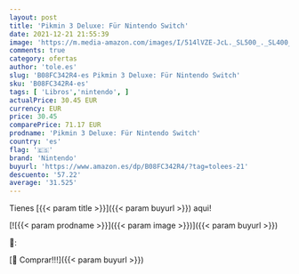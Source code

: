 ```yaml
---
layout: post
title: 'Pikmin 3 Deluxe: Für Nintendo Switch'
date: 2021-12-21 21:55:39
image: 'https://m.media-amazon.com/images/I/514lVZE-JcL._SL500_._SL400_.jpg'
comments: true
category: ofertas
author: 'tole.es'
slug: 'B08FC342R4-es Pikmin 3 Deluxe: Für Nintendo Switch'
sku: 'B08FC342R4-es'
tags: [ 'Libros','nintendo', ]
actualPrice: 30.45 EUR
currency: EUR
price: 30.45
comparePrice: 71.17 EUR
prodname: 'Pikmin 3 Deluxe: Für Nintendo Switch'
country: 'es'
flag: '🇪🇸'
brand: 'Nintendo'
buyurl: 'https://www.amazon.es/dp/B08FC342R4/?tag=tolees-21'
descuento: '57.22'
average: '31.525'
---
```


Tienes [{{< param title >}}]({{< param buyurl >}}) aqui!

[![{{< param prodname >}}]({{< param image >}})]({{< param buyurl >}})

🔎:


[🛒 Comprar!!!]({{< param buyurl >}})
